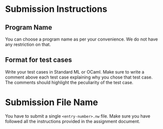 # Submission Instructions
## Program Name
You can choose a program name as per your convenience. We do 
not have any restriction on that.

## Format for test cases
Write your test cases in Standard ML or OCaml. Make sure to write 
a comment above each test case explaining why you chose that 
test case. The comments should highlight the peculiarity of 
the test case.

# Submission File Name
You have to submit a single ```<entry-number>.nw``` file. Make 
sure you have followed all the instructions provided in the 
assignment document.

